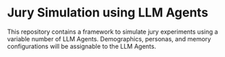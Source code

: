 # Jury Simulation using LLM Agents

This repository contains a framework to simulate jury experiments using a variable number of LLM Agents. Demographics, personas, and memory configurations will be assignable to the LLM Agents.

